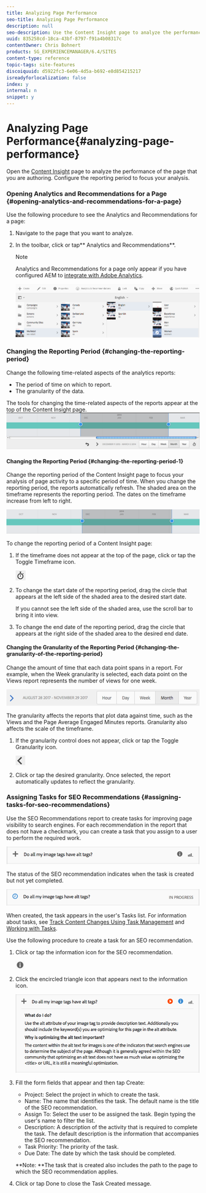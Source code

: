 ```yaml
---
title: Analyzing Page Performance
seo-title: Analyzing Page Performance
description: null
seo-description: Use the Content Insight page to analyze the performance of the page that you are authoring
uuid: 835258cd-18ca-43bf-8797-f91a4b08317c
contentOwner: Chris Bohnert
products: SG_EXPERIENCEMANAGER/6.4/SITES
content-type: reference
topic-tags: site-features
discoiquuid: d5922fc3-6e06-4d5a-b692-e8d854215217
isreadyforlocalization: false
index: y
internal: n
snippet: y
---
```


# Analyzing Page Performance{#analyzing-page-performance}

Open the [Content Insight](../../authoring/using/content-insights.md) page to analyze the performance of the page that you are authoring. Configure the reporting period to focus your analysis.

### Opening Analytics and Recommendations for a Page {#opening-analytics-and-recommendations-for-a-page}

Use the following procedure to see the Analytics and Recommendations for a page:

1. Navigate to the page that you want to analyze.
1. In the toolbar, click or tap** Analytics and Recommendations**.

   >[!NOTE]
   >
   >Analytics and Recommendations for a page only appear if you have configured AEM to [integrate with Adobe Analytics](../../administering/using/adobeanalytics-connect.md).

   ![](assets/screen_shot_2017-11-29at135651.png)

### Changing the Reporting Period {#changing-the-reporting-period}

Change the following time-related aspects of the analytics reports:

* The period of time on which to report.
* The granularity of the data.

The tools for changing the time-related aspects of the reports appear at the top of the Content Insight page.  ![](assets/chlimage_1-274.png)

#### Changing the Reporting Period {#changing-the-reporting-period-1}

Change the reporting period of the Content Insight page to focus your analysis of page activity to a specific period of time. When you change the reporting period, the reports automatically refresh. The shaded area on the timeframe represents the reporting period. The dates on the timeframe increase from left to right.

![](assets/chlimage_1-275.png)

To change the reporting period of a Content Insight page:

1. If the timeframe does not appear at the top of the page, click or tap the Toggle Timeframe icon.

   ![](assets/chlimage_1-276.png)

1. To change the start date of the reporting period, drag the circle that appears at the left side of the shaded area to the desired start date.

   If you cannot see the left side of the shaded area, use the scroll bar to bring it into view.

1. To change the end date of the reporting period, drag the circle that appears at the right side of the shaded area to the desired end date.

#### Changing the Granularity of the Reporting Period {#changing-the-granularity-of-the-reporting-period}

Change the amount of time that each data point spans in a report. For example, when the Week granularity is selected, each data point on the Views report represents the number of views for one week.

![](assets/screen_shot_2017-11-29at141001.png)

The granularity affects the reports that plot data against time, such as the Views and the Page Average Engaged Minutes reports. Granularity also affects the scale of the timeframe.

1. If the granularity control does not appear, click or tap the Toggle Granularity icon.

   ![](assets/chlimage_1-277.png)

1. Click or tap the desired granularity. Once selected, the report automatically updates to reflect the granularity.

### Assigning Tasks for SEO Recommendations {#assigning-tasks-for-seo-recommendations}

Use the SEO Recommendations report to create tasks for improving page visibility to search engines. For each recommendation in the report that does not have a checkmark, you can create a task that you assign to a user to perform the required work. 

![](assets/chlimage_1-278.png)

The status of the SEO recommendation indicates when the task is created but not yet completed.

![](assets/chlimage_1-279.png)

When created, the task appears in the user's Tasks list. For information about tasks, see [Track Content Changes Using Task Management](../../administering/using/task-manager.md) and [Working with Tasks](../../authoring/using/task-content.md).

Use the following procedure to create a task for an SEO recommendation.

1. Click or tap the information icon for the SEO recommendation.

   ![](assets/chlimage_1-280.png)

1. Click the encircled triangle icon that appears next to the information icon.

   ![](assets/chlimage_1-281.png)

1. Fill the form fields that appear and then tap Create:

    * Project: Select the project in which to create the task.
    * Name: The name that identifies the task. The default name is the title of the SEO recommendation.
    * Assign To: Select the user to be assigned the task. Begin typing the user's name to filter the list.
    * Description: A description of the activity that is required to complete the task. The default description is the information that accompanies the SEO recommendation.
    * Task Priority: The priority of the task.
    * Due Date: The date by which the task should be completed.

   **Note: **The task that is created also includes the path to the page to which the SEO recommendation applies. 

1. Click or tap Done to close the Task Created message.

